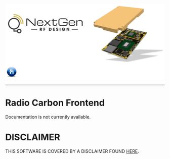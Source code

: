 [![logo](../BytePipe_Logo.png)](../../README.md)

---

# Radio Carbon Frontend

Documentation is not currently available.

# DISCLAIMER

THIS SOFTWARE IS COVERED BY A DISCLAIMER FOUND [HERE](../../DISCLAIMER.md).
